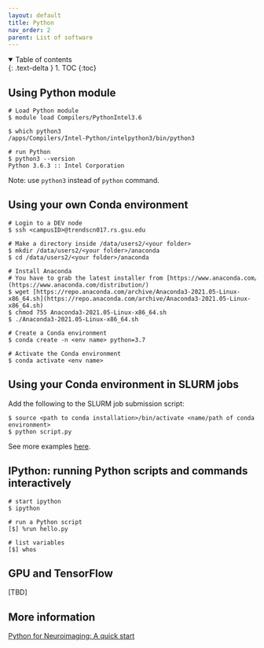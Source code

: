 ```yaml
---
layout: default
title: Python
nav_order: 2
parent: List of software
---
```

<details open markdown="block">
  <summary>
    Table of contents
  </summary>
  {: .text-delta }
1. TOC
{:toc}
</details>

## Using Python module

```
# Load Python module
$ module load Compilers/PythonIntel3.6 

$ which python3
/apps/Compilers/Intel-Python/intelpython3/bin/python3

# run Python
$ python3 --version
Python 3.6.3 :: Intel Corporation
```

Note: use `python3` instead of `python` command.

## Using your own Conda environment

```
# Login to a DEV node
$ ssh <campusID>@trendscn017.rs.gsu.edu

# Make a directory inside /data/users2/<your folder>
$ mkdir /data/users2/<your folder>/anaconda
$ cd /data/users2/<your folder>/anaconda

# Install Anaconda
# You have to grab the latest installer from [https://www.anaconda.com/distribution/](https://www.anaconda.com/distribution/)
$ wget [https://repo.anaconda.com/archive/Anaconda3-2021.05-Linux-x86_64.sh](https://repo.anaconda.com/archive/Anaconda3-2021.05-Linux-x86_64.sh)
$ chmod 755 Anaconda3-2021.05-Linux-x86_64.sh
$ ./Anaconda3-2021.05-Linux-x86_64.sh

# Create a Conda environment
$ conda create -n <env name> python=3.7

# Activate the Conda environment
$ conda activate <env name>
```

## Using your Conda environment in SLURM jobs

Add the following to the SLURM job submission script:

```
$ source <path to conda installation>/bin/activate <name/path of conda environment>
$ python script.py
```

See more examples [here](List_of_SLURM_scripts).

## IPython: running Python scripts and commands interactively

```
# start ipython
$ ipython

# run a Python script
[$] %run hello.py

# list variables
[$] whos
```

## GPU and TensorFlow

[TBD]

## More information

[Python for Neuroimaging: A quick start](https://nilearn.github.io/introduction.html#python-for-neuroimaging-a-quick-start)